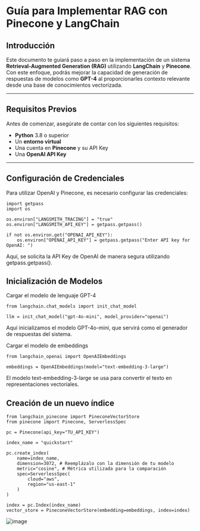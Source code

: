 # Guía para Implementar RAG con Pinecone y LangChain

## Introducción

Este documento te guiará paso a paso en la implementación de un sistema **Retrieval-Augmented Generation (RAG)** utilizando **LangChain** y **Pinecone**. Con este enfoque, podrás mejorar la capacidad de generación de respuestas de modelos como **GPT-4** al proporcionarles contexto relevante desde una base de conocimientos vectorizada.

---

## Requisitos Previos

Antes de comenzar, asegúrate de contar con los siguientes requisitos:

- **Python** 3.8 o superior
- Un **entorno virtual**
- Una cuenta en **Pinecone** y su API Key
- Una **OpenAI API Key**

---

## Configuración de Credenciales
Para utilizar OpenAI y Pinecone, es necesario configurar las credenciales:

```
import getpass
import os

os.environ["LANGSMITH_TRACING"] = "true"
os.environ["LANGSMITH_API_KEY"] = getpass.getpass()

if not os.environ.get("OPENAI_API_KEY"):
    os.environ["OPENAI_API_KEY"] = getpass.getpass("Enter API key for OpenAI: ")
```
Aquí, se solicita la API Key de OpenAI de manera segura utilizando getpass.getpass().

## Inicialización de Modelos
Cargar el modelo de lenguaje GPT-4
```
from langchain.chat_models import init_chat_model

llm = init_chat_model("gpt-4o-mini", model_provider="openai")
```
Aquí inicializamos el modelo GPT-4o-mini, que servirá como el generador de respuestas del sistema.

Cargar el modelo de embeddings
```
from langchain_openai import OpenAIEmbeddings

embeddings = OpenAIEmbeddings(model="text-embedding-3-large")
```
El modelo text-embedding-3-large se usa para convertir el texto en representaciones vectoriales.


## Creación de un nuevo índice
```
from langchain_pinecone import PineconeVectorStore
from pinecone import Pinecone, ServerlessSpec

pc = Pinecone(api_key="TU_API_KEY")

index_name = "quickstart"

pc.create_index(
    name=index_name,
    dimension=3072, # Reemplázalo con la dimensión de tu modelo
    metric="cosine", # Métrica utilizada para la comparación
    spec=ServerlessSpec(
        cloud="aws",
        region="us-east-1"
    )
)

index = pc.Index(index_name)
vector_store = PineconeVectorStore(embedding=embeddings, index=index)
```

![image](https://github.com/user-attachments/assets/4062d2eb-8e5b-404c-96dd-fd8ce35aa8e4)
